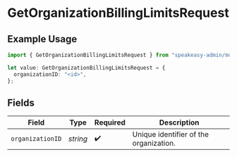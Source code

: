 # GetOrganizationBillingLimitsRequest

## Example Usage

```typescript
import { GetOrganizationBillingLimitsRequest } from "speakeasy-admin/models/operations";

let value: GetOrganizationBillingLimitsRequest = {
  organizationID: "<id>",
};
```

## Fields

| Field                                  | Type                                   | Required                               | Description                            |
| -------------------------------------- | -------------------------------------- | -------------------------------------- | -------------------------------------- |
| `organizationID`                       | *string*                               | :heavy_check_mark:                     | Unique identifier of the organization. |